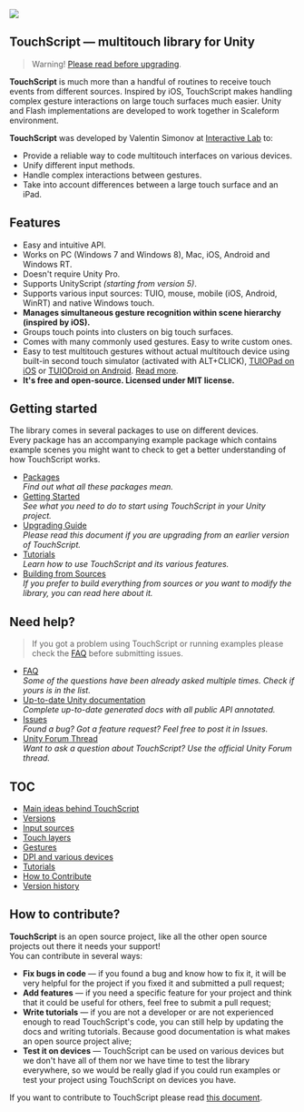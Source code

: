 ![](https://raw.github.com/wiki/InteractiveLab/TouchScript/images/dvfu.jpg)

## TouchScript — multitouch library for Unity
> Warning! [Please read before upgrading](Upgrading).

**TouchScript** is much more than a handful of routines to receive touch events from different sources. Inspired by iOS, TouchScript makes handling complex gesture interactions on large touch surfaces much easier. Unity and Flash implementations are developed to work together in Scaleform environment.

**TouchScript** was developed by Valentin Simonov at [Interactive Lab](http://interactivelab.ru) to:
 - Provide a reliable way to code multitouch interfaces on various devices.
 - Unify different input methods.
 - Handle complex interactions between gestures.
 - Take into account differences between a large touch surface and an iPad.

## Features
 - Easy and intuitive API.
 - Works on PC (Windows 7 and Windows 8), Mac, iOS, Android and Windows RT.
 - Doesn't require Unity Pro.
 - Supports UnityScript _(starting from version 5)_.
 - Supports various input sources: TUIO, mouse, mobile (iOS, Android, WinRT) and native Windows touch.
 - **Manages simultaneous gesture recognition within scene hierarchy (inspired by iOS).**
 - Groups touch points into clusters on big touch surfaces.
 - Comes with many commonly used gestures. Easy to write custom ones.
 - Easy to test multitouch gestures without actual multitouch device using built-in second touch simulator (activated with ALT+CLICK), [TUIOPad on iOS](https://itunes.apple.com/us/app/tuiopad/id412446962) or [TUIODroid on Android](https://play.google.com/store/apps/details?id=tuioDroid.impl&hl=en"). [Read more](Testing-multitouch-on-a-PC).
 - **It's free and open-source. Licensed under MIT license.**

## Getting started
The library comes in several packages to use on different devices.  
Every package has an accompanying example package which contains example scenes you might want to check to get a better understanding of how TouchScript works.

 - [Packages](Packages)  
_Find out what all these packages mean._
 - [Getting Started](Getting-Started)  
_See what you need to do to start using TouchScript in your Unity project._
 - [Upgrading Guide](Upgrading)  
_Please read this document if you are upgrading from an earlier version of TouchScript._
 - [Tutorials](Tutorials)  
_Learn how to use TouchScript and its various features._
 - [Building from Sources](How-to-Contribute)  
_If you prefer to build everything from sources or you want to modify the library, you can read here about it._

## Need help?
> If you got a problem using TouchScript or running examples please check the [FAQ](FAQ) before submitting issues.

 - [FAQ](FAQ)  
_Some of the questions have been already asked multiple times. Check if yours is in the list._
 - [Up-to-date Unity documentation](http://interactivelab.github.io/TouchScript/docs/Index.html)  
_Complete up-to-date generated docs with all public API annotated._
 - [Issues](https://github.com/InteractiveLab/TouchScript/issues)  
_Found a bug? Got a feature request? Feel free to post it in Issues._
 - [Unity Forum Thread](http://forum.unity3d.com/threads/172955-TouchScript-%97-multi-touch-library-for-Unity-RELEASED)  
_Want to ask a question about TouchScript? Use the official Unity Forum thread._

## TOC
 - [Main ideas behind TouchScript](Main-Ideas-Behind-TouchScript)
 - [Versions](Versions)
 - [Input sources](Input-Sources)
 - [Touch layers](Layers)
 - [Gestures](Gestures)
 - [DPI and various devices](Display-Devices)
 - [Tutorials](Tutorials)
 - [How to Contribute](How-to-Contribute)  
 - [Version history](Version-History)

## How to contribute?
**TouchScript** is an open source project, like all the other open source projects out there it needs your support!  
You can contribute in several ways:
- **Fix bugs in code** — if you found a bug and know how to fix it, it will be very helpful for the project if you fixed it and submitted a pull request;
- **Add features** — if you need a specific feature for your project and think that it could be useful for others, feel free to submit a pull request;
- **Write tutorials** — if you are not a developer or are not experienced enough to read TouchScript's code, you can still help by updating the docs and writing tutorials. Because good documentation is what makes an open source project alive;
- **Test it on devices** — TouchScript can be used on various devices but we don't have all of them nor we have time to test the library everywhere, so we would be really glad if you could run examples or test your project using TouchScript on devices you have.

If you want to contribute to TouchScript please read [this document](How-to-Contribute).

